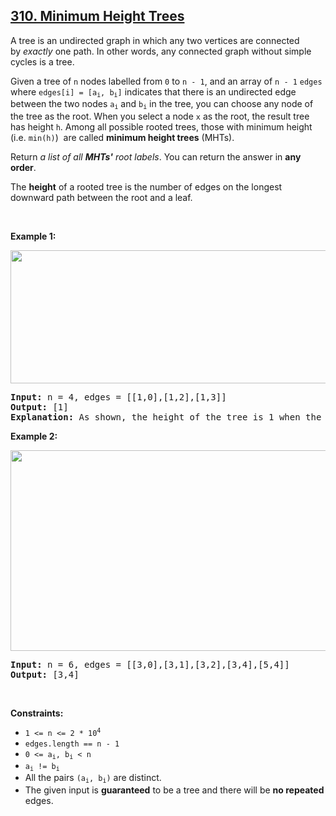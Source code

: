 <h2><a href="https://leetcode.com/problems/minimum-height-trees">310. Minimum Height Trees</a></h2><p>A tree is an undirected graph in which any two vertices are connected by&nbsp;<i>exactly</i>&nbsp;one path. In other words, any connected graph without simple cycles is a tree.</p>

<p>Given a tree of <code>n</code> nodes&nbsp;labelled from <code>0</code> to <code>n - 1</code>, and an array of&nbsp;<code>n - 1</code>&nbsp;<code>edges</code> where <code>edges[i] = [a<sub>i</sub>, b<sub>i</sub>]</code> indicates that there is an undirected edge between the two nodes&nbsp;<code>a<sub>i</sub></code> and&nbsp;<code>b<sub>i</sub></code> in the tree,&nbsp;you can choose any node of the tree as the root. When you select a node <code>x</code> as the root, the result tree has height <code>h</code>. Among all possible rooted trees, those with minimum height (i.e. <code>min(h)</code>)&nbsp; are called <strong>minimum height trees</strong> (MHTs).</p>

<p>Return <em>a list of all <strong>MHTs&#39;</strong> root labels</em>.&nbsp;You can return the answer in <strong>any order</strong>.</p>

<p>The <strong>height</strong> of a rooted tree is the number of edges on the longest downward path between the root and a leaf.</p>

<p>&nbsp;</p>
<p><strong class="example">Example 1:</strong></p>
<img alt="" src="https://assets.leetcode.com/uploads/2020/09/01/e1.jpg" style="width: 800px; height: 213px;" />
<pre>
<strong>Input:</strong> n = 4, edges = [[1,0],[1,2],[1,3]]
<strong>Output:</strong> [1]
<strong>Explanation:</strong> As shown, the height of the tree is 1 when the root is the node with label 1 which is the only MHT.
</pre>

<p><strong class="example">Example 2:</strong></p>
<img alt="" src="https://assets.leetcode.com/uploads/2020/09/01/e2.jpg" style="width: 800px; height: 321px;" />
<pre>
<strong>Input:</strong> n = 6, edges = [[3,0],[3,1],[3,2],[3,4],[5,4]]
<strong>Output:</strong> [3,4]
</pre>

<p>&nbsp;</p>
<p><strong>Constraints:</strong></p>

<ul>
	<li><code>1 &lt;= n &lt;= 2 * 10<sup>4</sup></code></li>
	<li><code>edges.length == n - 1</code></li>
	<li><code>0 &lt;= a<sub>i</sub>, b<sub>i</sub> &lt; n</code></li>
	<li><code>a<sub>i</sub> != b<sub>i</sub></code></li>
	<li>All the pairs <code>(a<sub>i</sub>, b<sub>i</sub>)</code> are distinct.</li>
	<li>The given input is <strong>guaranteed</strong> to be a tree and there will be <strong>no repeated</strong> edges.</li>
</ul>
